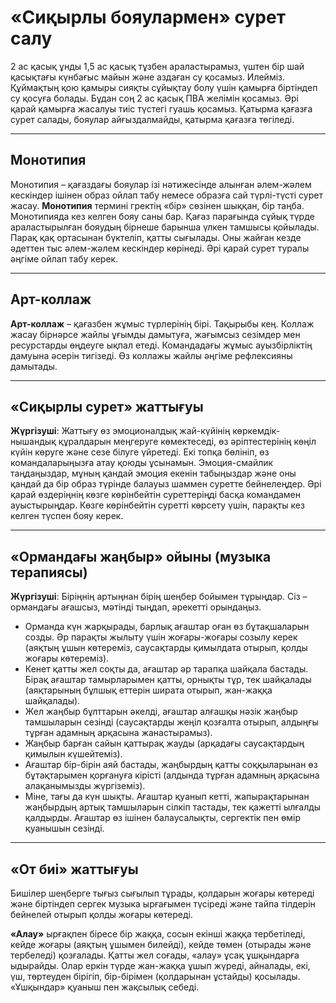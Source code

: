 # «Сиқырлы бояулармен» сурет салу

2 ас қасық ұнды 1,5 ас қасық тұзбен араластырамыз, үштен бір шай қасықтағы күнбағыс майын және аздаған су қосамыз. Илейміз. Құймақтың қою қамыры сияқты сұйықтау болу үшін қамырға біртіндеп су қосуға болады. Бұдан соң 2 ас қасық ПВА желімін қосамыз. Әрі қарай қамырға жасалуы тиіс түстегі гуашь қосамыз. Қатырма қағазға сурет салады, бояулар айғыздалмайды, қатырма қағазға төгіледі.

---

## Монотипия

Монотипия – қағаздағы бояулар ізі нәтижесінде алынған әлем-жәлем кескіндер ішінен образ ойлап табу немесе образға сай түрлі-түсті сурет жасау. **Монотипия** термині гректің «бір» сөзінен шыққан, бір таңба. Монотипияда кез келген бояу саны бар. Қағаз парағында сұйық түрде араластырылған бояудың бірнеше барынша үлкен тамшысы қойылады. Парақ қақ ортасынан бүктеліп, қатты сығылады. Оны жайған кезде әдеттен тыс әлем-жәлем кескіндер көрінеді. Әрі қарай сурет туралы әңгіме ойлап табу керек.

---

## Арт-коллаж

**Арт-коллаж** – қағазбен жұмыс түрлерінің бірі. Тақырыбы кең. Коллаж жасау бірнәрсе жайлы ұғымды дамытуға, жағымсыз сезімдер мен ресурстарды өңдеуге ықпал етеді. Командадағы жұмыс ауызбірліктің дамуына әсерін тигізеді. Өз коллажы жайлы әңгіме рефлексияны дамытады.

---

## «Сиқырлы сурет» жаттығуы

**Жүргізуші**: Жаттығу өз эмоционалдық жай-күйінің көркемдік-нышандық құралдарын меңгеруге көмектеседі, өз әріптестерінің көңіл күйін көруге және сезе білуге үйретеді. Екі топқа бөлініп, өз командаларыңызға атау қоюды ұсынамын. Эмоция-смайлик таңдаңыздар, мұның қандай эмоция екенін табыңыздар және оны қандай да бір образ түрінде балауыз шаммен суретте бейнелеңдер. Әрі қарай өздеріңнің көзге көрінбейтін суреттеріңді басқа командамен ауыстырыңдар. Көзге көрінбейтін суретті көрсету үшін, парақты кез келген түспен бояу керек.

---

## «Ормандағы жаңбыр» ойыны (музыка терапиясы)

**Жүргізуші**: Біріңнің артыңнан бірің шеңбер бойымен тұрыңдар. Сіз – ормандағы ағашсыз, мәтінді тыңдап, әрекетті орындаңыз.

- Орманда күн жарқырады, барлық ағаштар оған өз бұтақшаларын созды. Әр парақты жылыту үшін жоғары-жоғары созылу керек (аяқтың ұшын көтереміз, саусақтарды қимылдата отырып, қолды жоғары көтереміз).
- Кенет қатты жел соқты да, ағаштар әр тарапқа шайқала бастады. Бірақ ағаштар тамырларымен қатты, орнықты тұр, тек шайқалады (аяқтарының бұлшық еттерін ширата отырып, жан-жаққа шайқалады).
- Жел жаңбыр бұлттарын әкелді, ағаштар алғашқы нәзік жаңбыр тамшыларын сезінді (саусақтарды жеңіл қозғалта отырып, алдыңғы тұрған адамның арқасына жанастырамыз).
- Жаңбыр барған сайын қаттырақ жауды (арқадағы саусақтардың қимылын күшейтеміз).
- Ағаштар бір-бірін аяй бастады, жаңбырдың қатты соққыларынан өз бұтақтарымен қорғануға кірісті (алдында тұрған адамның арқасына алақанымызды жүргіземіз).
- Міне, тағы да күн шықты. Ағаштар қуанып кетті, жапырақтарынан жаңбырдың артық тамшыларын сілкіп тастады, тек қажетті ылғалды қалдырды. Ағаштар өз ішінен балаусалықты, сергектік пен өмір қуанышын сезінді.

---

## «От биі» жаттығуы

Бишілер шеңберге тығыз сығылып тұрады, қолдарын жоғары көтереді және біртіндеп сергек музыка ырғағымен түсіреді және тайпа тілдерін бейнелей отырып қолды жоғары көтереді.

**«Алау»** ырғақпен біресе бір жаққа, сосын екінші жаққа тербетіледі, кейде жоғары (аяқтың ұшымен билейді), кейде төмен (отырады және тербеледі) қозғалады. Қатты жел соғады, «алау» ұсақ ұшқындарға ыдырайды. Олар еркін түрде жан-жаққа ұшып жүреді, айналады, екі, үш, төртеуден бірігіп, бір-бірімен (қолдарынан ұстайды) қосылады. «Ұшқындар» қуаныш пен жақсылық себеді.
